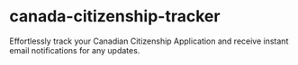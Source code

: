 # canada-citizenship-tracker
Effortlessly track your Canadian Citizenship Application and receive instant email notifications for any updates.
